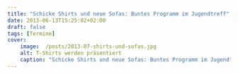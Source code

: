 ```yaml
---
title: "Schicke Shirts und neue Sofas: Buntes Programm im Jugendtreff"
date: 2013-06-13T15:25:02+02:00
draft: false
tags: [Termine]
cover:
    image:  /posts/2013-07-shirts-und-sofas.jpg
    alt: T-Shirts werden präsentiert
    caption: "Schicke Shirts und neue Sofas: Buntes Programm im Jugendtreff"
---
```

